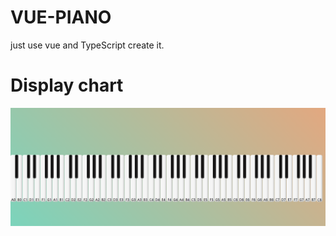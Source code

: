 # VUE-PIANO

just use vue and TypeScript create it.

# Display chart

![1677975895833](image/README/1677975895833.png)

